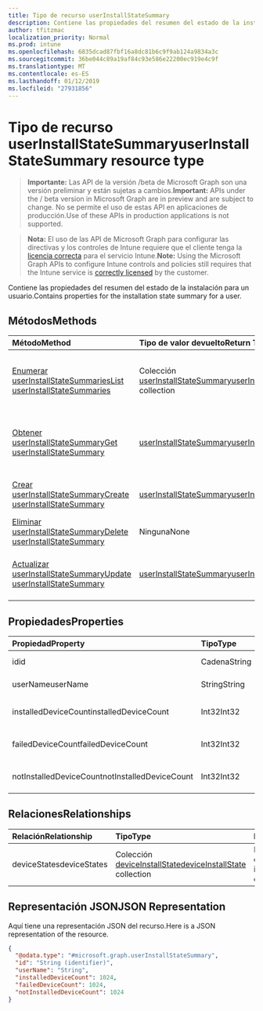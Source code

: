 ```yaml
---
title: Tipo de recurso userInstallStateSummary
description: Contiene las propiedades del resumen del estado de la instalación para un usuario.
author: tfitzmac
localization_priority: Normal
ms.prod: intune
ms.openlocfilehash: 6835dcad87fbf16a8dc81b6c9f9ab124a9834a3c
ms.sourcegitcommit: 36be044c89a19af84c93e586e22200ec919e4c9f
ms.translationtype: MT
ms.contentlocale: es-ES
ms.lasthandoff: 01/12/2019
ms.locfileid: "27931856"
---
```

# <a name="userinstallstatesummary-resource-type"></a><span data-ttu-id="119a1-103">Tipo de recurso userInstallStateSummary</span><span class="sxs-lookup"><span data-stu-id="119a1-103">userInstallStateSummary resource type</span></span>

> <span data-ttu-id="119a1-104">**Importante:** Las API de la versión /beta de Microsoft Graph son una versión preliminar y están sujetas a cambios.</span><span class="sxs-lookup"><span data-stu-id="119a1-104">**Important:** APIs under the / beta version in Microsoft Graph are in preview and are subject to change.</span></span> <span data-ttu-id="119a1-105">No se permite el uso de estas API en aplicaciones de producción.</span><span class="sxs-lookup"><span data-stu-id="119a1-105">Use of these APIs in production applications is not supported.</span></span>

> <span data-ttu-id="119a1-106">**Nota:** El uso de las API de Microsoft Graph para configurar las directivas y los controles de Intune requiere que el cliente tenga la [licencia correcta](https://go.microsoft.com/fwlink/?linkid=839381) para el servicio Intune.</span><span class="sxs-lookup"><span data-stu-id="119a1-106">**Note:** Using the Microsoft Graph APIs to configure Intune controls and policies still requires that the Intune service is [correctly licensed](https://go.microsoft.com/fwlink/?linkid=839381) by the customer.</span></span>

<span data-ttu-id="119a1-107">Contiene las propiedades del resumen del estado de la instalación para un usuario.</span><span class="sxs-lookup"><span data-stu-id="119a1-107">Contains properties for the installation state summary for a user.</span></span>
## <a name="methods"></a><span data-ttu-id="119a1-108">Métodos</span><span class="sxs-lookup"><span data-stu-id="119a1-108">Methods</span></span>
|<span data-ttu-id="119a1-109">Método</span><span class="sxs-lookup"><span data-stu-id="119a1-109">Method</span></span>|<span data-ttu-id="119a1-110">Tipo de valor devuelto</span><span class="sxs-lookup"><span data-stu-id="119a1-110">Return Type</span></span>|<span data-ttu-id="119a1-111">Descripción</span><span class="sxs-lookup"><span data-stu-id="119a1-111">Description</span></span>|
|:---|:---|:---|
|[<span data-ttu-id="119a1-112">Enumerar userInstallStateSummaries</span><span class="sxs-lookup"><span data-stu-id="119a1-112">List userInstallStateSummaries</span></span>](../api/intune-books-userinstallstatesummary-list.md)|<span data-ttu-id="119a1-113">Colección [userInstallStateSummary](../resources/intune-books-userinstallstatesummary.md)</span><span class="sxs-lookup"><span data-stu-id="119a1-113">[userInstallStateSummary](../resources/intune-books-userinstallstatesummary.md) collection</span></span>|<span data-ttu-id="119a1-114">Enumere las propiedades y las relaciones de los objetos [userInstallStateSummary](../resources/intune-books-userinstallstatesummary.md).</span><span class="sxs-lookup"><span data-stu-id="119a1-114">List properties and relationships of the [userInstallStateSummary](../resources/intune-books-userinstallstatesummary.md) objects.</span></span>|
|[<span data-ttu-id="119a1-115">Obtener userInstallStateSummary</span><span class="sxs-lookup"><span data-stu-id="119a1-115">Get userInstallStateSummary</span></span>](../api/intune-books-userinstallstatesummary-get.md)|[<span data-ttu-id="119a1-116">userInstallStateSummary</span><span class="sxs-lookup"><span data-stu-id="119a1-116">userInstallStateSummary</span></span>](../resources/intune-books-userinstallstatesummary.md)|<span data-ttu-id="119a1-117">Lea las propiedades y las relaciones del objeto [userInstallStateSummary](../resources/intune-books-userinstallstatesummary.md).</span><span class="sxs-lookup"><span data-stu-id="119a1-117">Read properties and relationships of the [userInstallStateSummary](../resources/intune-books-userinstallstatesummary.md) object.</span></span>|
|[<span data-ttu-id="119a1-118">Crear userInstallStateSummary</span><span class="sxs-lookup"><span data-stu-id="119a1-118">Create userInstallStateSummary</span></span>](../api/intune-books-userinstallstatesummary-create.md)|[<span data-ttu-id="119a1-119">userInstallStateSummary</span><span class="sxs-lookup"><span data-stu-id="119a1-119">userInstallStateSummary</span></span>](../resources/intune-books-userinstallstatesummary.md)|<span data-ttu-id="119a1-120">Cree un objeto [userInstallStateSummary](../resources/intune-books-userinstallstatesummary.md).</span><span class="sxs-lookup"><span data-stu-id="119a1-120">Create a new [userInstallStateSummary](../resources/intune-books-userinstallstatesummary.md) object.</span></span>|
|[<span data-ttu-id="119a1-121">Eliminar userInstallStateSummary</span><span class="sxs-lookup"><span data-stu-id="119a1-121">Delete userInstallStateSummary</span></span>](../api/intune-books-userinstallstatesummary-delete.md)|<span data-ttu-id="119a1-122">Ninguna</span><span class="sxs-lookup"><span data-stu-id="119a1-122">None</span></span>|<span data-ttu-id="119a1-123">Elimina un [userInstallStateSummary](../resources/intune-books-userinstallstatesummary.md)</span><span class="sxs-lookup"><span data-stu-id="119a1-123">Deletes a [userInstallStateSummary](../resources/intune-books-userinstallstatesummary.md).</span></span>|
|[<span data-ttu-id="119a1-124">Actualizar userInstallStateSummary</span><span class="sxs-lookup"><span data-stu-id="119a1-124">Update userInstallStateSummary</span></span>](../api/intune-books-userinstallstatesummary-update.md)|[<span data-ttu-id="119a1-125">userInstallStateSummary</span><span class="sxs-lookup"><span data-stu-id="119a1-125">userInstallStateSummary</span></span>](../resources/intune-books-userinstallstatesummary.md)|<span data-ttu-id="119a1-126">Actualice las propiedades de un objeto [userInstallStateSummary](../resources/intune-books-userinstallstatesummary.md).</span><span class="sxs-lookup"><span data-stu-id="119a1-126">Update the properties of a [userInstallStateSummary](../resources/intune-books-userinstallstatesummary.md) object.</span></span>|

## <a name="properties"></a><span data-ttu-id="119a1-127">Propiedades</span><span class="sxs-lookup"><span data-stu-id="119a1-127">Properties</span></span>
|<span data-ttu-id="119a1-128">Propiedad</span><span class="sxs-lookup"><span data-stu-id="119a1-128">Property</span></span>|<span data-ttu-id="119a1-129">Tipo</span><span class="sxs-lookup"><span data-stu-id="119a1-129">Type</span></span>|<span data-ttu-id="119a1-130">Descripción</span><span class="sxs-lookup"><span data-stu-id="119a1-130">Description</span></span>|
|:---|:---|:---|
|<span data-ttu-id="119a1-131">id</span><span class="sxs-lookup"><span data-stu-id="119a1-131">id</span></span>|<span data-ttu-id="119a1-132">Cadena</span><span class="sxs-lookup"><span data-stu-id="119a1-132">String</span></span>|<span data-ttu-id="119a1-133">Clave de la entidad.</span><span class="sxs-lookup"><span data-stu-id="119a1-133">Key of the entity.</span></span>|
|<span data-ttu-id="119a1-134">userName</span><span class="sxs-lookup"><span data-stu-id="119a1-134">userName</span></span>|<span data-ttu-id="119a1-135">String</span><span class="sxs-lookup"><span data-stu-id="119a1-135">String</span></span>|<span data-ttu-id="119a1-136">Nombre de usuario.</span><span class="sxs-lookup"><span data-stu-id="119a1-136">User name.</span></span>|
|<span data-ttu-id="119a1-137">installedDeviceCount</span><span class="sxs-lookup"><span data-stu-id="119a1-137">installedDeviceCount</span></span>|<span data-ttu-id="119a1-138">Int32</span><span class="sxs-lookup"><span data-stu-id="119a1-138">Int32</span></span>|<span data-ttu-id="119a1-139">Número de dispositivos instalados.</span><span class="sxs-lookup"><span data-stu-id="119a1-139">Installed Device Count.</span></span>|
|<span data-ttu-id="119a1-140">failedDeviceCount</span><span class="sxs-lookup"><span data-stu-id="119a1-140">failedDeviceCount</span></span>|<span data-ttu-id="119a1-141">Int32</span><span class="sxs-lookup"><span data-stu-id="119a1-141">Int32</span></span>|<span data-ttu-id="119a1-142">Número de dispositivos erróneos.</span><span class="sxs-lookup"><span data-stu-id="119a1-142">Failed Device Count.</span></span>|
|<span data-ttu-id="119a1-143">notInstalledDeviceCount</span><span class="sxs-lookup"><span data-stu-id="119a1-143">notInstalledDeviceCount</span></span>|<span data-ttu-id="119a1-144">Int32</span><span class="sxs-lookup"><span data-stu-id="119a1-144">Int32</span></span>|<span data-ttu-id="119a1-145">Número de dispositivos no instalados.</span><span class="sxs-lookup"><span data-stu-id="119a1-145">Not installed device count.</span></span>|

## <a name="relationships"></a><span data-ttu-id="119a1-146">Relaciones</span><span class="sxs-lookup"><span data-stu-id="119a1-146">Relationships</span></span>
|<span data-ttu-id="119a1-147">Relación</span><span class="sxs-lookup"><span data-stu-id="119a1-147">Relationship</span></span>|<span data-ttu-id="119a1-148">Tipo</span><span class="sxs-lookup"><span data-stu-id="119a1-148">Type</span></span>|<span data-ttu-id="119a1-149">Descripción</span><span class="sxs-lookup"><span data-stu-id="119a1-149">Description</span></span>|
|:---|:---|:---|
|<span data-ttu-id="119a1-150">deviceStates</span><span class="sxs-lookup"><span data-stu-id="119a1-150">deviceStates</span></span>|<span data-ttu-id="119a1-151">Colección [deviceInstallState](../resources/intune-books-deviceinstallstate.md)</span><span class="sxs-lookup"><span data-stu-id="119a1-151">[deviceInstallState](../resources/intune-books-deviceinstallstate.md) collection</span></span>|<span data-ttu-id="119a1-152">El estado de instalación del libro electrónico.</span><span class="sxs-lookup"><span data-stu-id="119a1-152">The install state of the eBook.</span></span>|

## <a name="json-representation"></a><span data-ttu-id="119a1-153">Representación JSON</span><span class="sxs-lookup"><span data-stu-id="119a1-153">JSON Representation</span></span>
<span data-ttu-id="119a1-154">Aquí tiene una representación JSON del recurso.</span><span class="sxs-lookup"><span data-stu-id="119a1-154">Here is a JSON representation of the resource.</span></span>
<!-- {
  "blockType": "resource",
  "keyProperty": "id",
  "@odata.type": "microsoft.graph.userInstallStateSummary"
}
-->
``` json
{
  "@odata.type": "#microsoft.graph.userInstallStateSummary",
  "id": "String (identifier)",
  "userName": "String",
  "installedDeviceCount": 1024,
  "failedDeviceCount": 1024,
  "notInstalledDeviceCount": 1024
}
```





